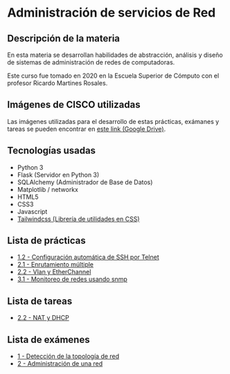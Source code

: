 # Administración de servicios de Red

## Descripción de la materia

En esta materia se desarrollan habilidades de abstracción, análisis y diseño de sistemas de administración de redes de computadoras.

Este curso fue tomado en 2020 en la Escuela Superior de Cómputo con el profesor Ricardo Martines Rosales.

## Imágenes de CISCO utilizadas

Las imágenes utilizadas para el desarrollo de estas prácticas, exámanes y tareas se pueden encontrar en [este link (Google Drive)](https://drive.google.com/drive/folders/1t-URsJlFjx7Xntk3ihPQf8p2SpBYbWLl?usp=sharing).

## Tecnologías usadas

-   Python 3
-   Flask (Servidor en Python 3)
-   SQLAlchemy (Administrador de Base de Datos)
-   Matplotlib / networkx
-   HTML5
-   CSS3
-   Javascript
-   [Tailwindcss (Librería de utilidades en CSS)](https://tailwindcss.com/)

## Lista de prácticas

-   [1.2 - Configuración automática de SSH por Telnet](https://github.com/JoelHernandez343/networking-administration/tree/main/practices/practice_1.2)
-   [2.1 - Enrutamiento múltiple](https://github.com/JoelHernandez343/networking-administration/tree/main/practices/practice_2.1)
-   [2.2 - Vlan y EtherChannel](https://github.com/JoelHernandez343/networking-administration/tree/main/practices/practice_2.2)
-   [3.1 - Monitoreo de redes usando snmp](https://github.com/JoelHernandez343/networking-administration/tree/main/practices/practice_3.1)

## Lista de tareas

-   [2.2 - NAT y DHCP](https://github.com/JoelHernandez343/networking-administration/tree/main/homeworks/Tarea2.2.pdf)

## Lista de exámenes

-   [1 - Detección de la topología de red](https://github.com/JoelHernandez343/networking-administration/tree/main/exams/first)
-   [2 - Administración de una red](https://github.com/JoelHernandez343/networking-administration/tree/main/exams/second)
